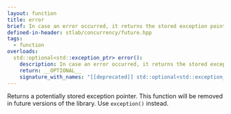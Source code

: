 ```yaml
---
layout: function
title: error
brief: In case an error occurred, it returns the stored exception pointer.
defined-in-header: stlab/concurrency/future.hpp 
tags:
  - function
overloads:
  std::optional<std::exception_ptr> error():
    description: In case an error occurred, it returns the stored exception pointer.
    return: __OPTIONAL__
    signature_with_names: "[[deprecated]] std::optional<std::exception_ptr> error() const"
---
```

Returns a potentially stored exception pointer. This function will be removed in future versions of the library. Use `exception()` instead.

